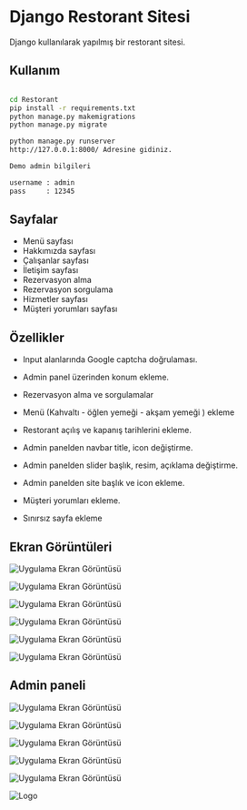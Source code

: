 
# Django Restorant Sitesi

Django kullanılarak yapılmış bir restorant sitesi.



## Kullanım

```bash

cd Restorant
pip install -r requirements.txt
python manage.py makemigrations
python manage.py migrate
```

```bash
python manage.py runserver
http://127.0.0.1:8000/ Adresine gidiniz.
```

```bash
Demo admin bilgileri

username : admin
pass     : 12345
```
## Sayfalar

- Menü sayfası
- Hakkımızda sayfası
- Çalışanlar sayfası
- İletişim sayfası
- Rezervasyon alma
- Rezervasyon sorgulama
- Hizmetler sayfası
- Müşteri yorumları sayfası

## Özellikler

- Input alanlarında Google captcha doğrulaması.
- Admin panel üzerinden konum ekleme.
- Rezervasyon alma ve sorgulamalar
- Menü (Kahvaltı - öğlen yemeği - akşam yemeği ) ekleme
- Restorant açılış ve kapanış tarihlerini ekleme.
- Admin panelden navbar title, icon değiştirme.
- Admin panelden slider başlık, resim, açıklama değiştirme.
- Admin panelden site başlık ve icon ekleme.

- Müşteri yorumları ekleme.
- Sınırsız sayfa ekleme


## Ekran Görüntüleri

![Uygulama Ekran Görüntüsü](https://i.hizliresim.com/8nl4wj4.jpg)

![Uygulama Ekran Görüntüsü](https://i.hizliresim.com/6c3d7k3.jpg)

![Uygulama Ekran Görüntüsü](https://i.hizliresim.com/gv0ucd5.jpg)

![Uygulama Ekran Görüntüsü](https://i.hizliresim.com/dvggrrl.jpg)

![Uygulama Ekran Görüntüsü](https://i.hizliresim.com/p6jpjtj.jpg)

![Uygulama Ekran Görüntüsü](https://i.hizliresim.com/6c3d7k3.jpg)


## Admin paneli

![Uygulama Ekran Görüntüsü](https://i.hizliresim.com/e70o5tp.jpg)

![Uygulama Ekran Görüntüsü](https://i.hizliresim.com/oxjbqgs.jpg)

![Uygulama Ekran Görüntüsü](https://i.hizliresim.com/fsdbwjm.jpg)

![Uygulama Ekran Görüntüsü](https://i.hizliresim.com/ovjanmb.jpg)


![Uygulama Ekran Görüntüsü](https://i.hizliresim.com/qx5qow0.jpg)







![Logo](https://repository-images.githubusercontent.com/253698085/cce90300-78c3-11ea-8b94-604fad2c516d)

    
